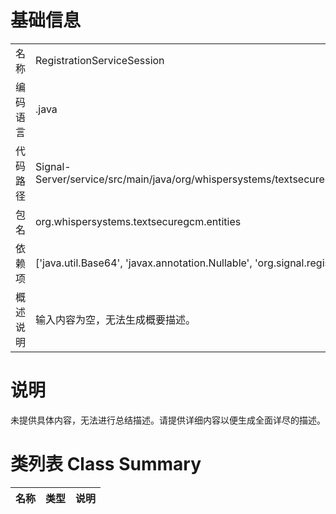 # 基础信息

|      |      |
|------|------|
| 名称 | RegistrationServiceSession |
| 编码语言 | .java |
| 代码路径 | Signal-Server/service/src/main/java/org/whispersystems/textsecuregcm/entities/RegistrationServiceSession.java |
| 包名 | org.whispersystems.textsecuregcm.entities |
| 依赖项 | ['java.util.Base64', 'javax.annotation.Nullable', 'org.signal.registration.rpc.RegistrationSessionMetadata'] |
| 概述说明 | 输入内容为空，无法生成概要描述。 |

# 说明

未提供具体内容，无法进行总结描述。请提供详细内容以便生成全面详尽的描述。

# 类列表 Class Summary

| 名称   | 类型  | 说明 |
|-------|------|-------------|




